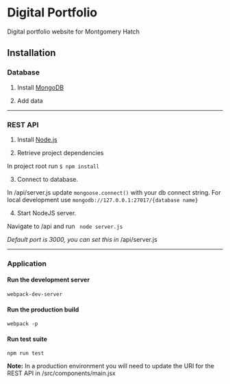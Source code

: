 # Digital Portfolio #

Digital portfolio website for Montgomery Hatch

## Installation

### Database
1. Install [MongoDB](https://docs.mongodb.com/manual/installation/)

2. Add data

---

### REST API
1. Install [Node.js](https://nodejs.org/en/download/)

2. Retrieve project dependencies  

  In project root run 
  `$ npm install`

3. Connect to database.  

  In /api/server.js update `mongoose.connect()` with your db connect string. For local development use 
  `mongodb://127.0.0.1:27017/{database name}`

4. Start NodeJS server.  

  Navigate to /api and run 
  ` node server.js`  

  *Default port is 3000, you can set this in* /api/server.js

---

### Application

#### Run the development server  
  `webpack-dev-server`

#### Run the production build  
  `webpack -p`

#### Run test suite  
  `npm run test`

**Note:** In a production environment you will need to update the URI for the REST API in /src/components/main.jsx